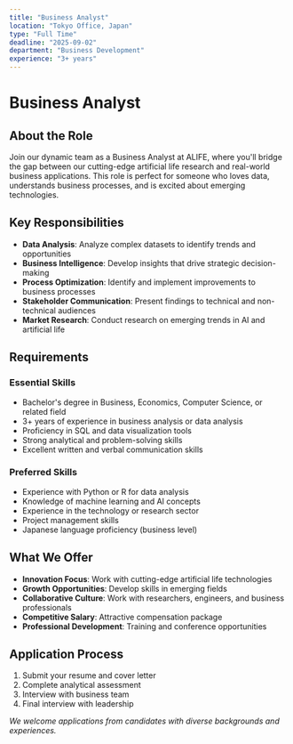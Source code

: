 ```yaml
---
title: "Business Analyst"
location: "Tokyo Office, Japan"
type: "Full Time"
deadline: "2025-09-02"
department: "Business Development"
experience: "3+ years"
---
```


# Business Analyst

## About the Role

Join our dynamic team as a Business Analyst at ALIFE, where you'll bridge the gap between our cutting-edge artificial life research and real-world business applications. This role is perfect for someone who loves data, understands business processes, and is excited about emerging technologies.

## Key Responsibilities

- **Data Analysis**: Analyze complex datasets to identify trends and opportunities
- **Business Intelligence**: Develop insights that drive strategic decision-making
- **Process Optimization**: Identify and implement improvements to business processes
- **Stakeholder Communication**: Present findings to technical and non-technical audiences
- **Market Research**: Conduct research on emerging trends in AI and artificial life

## Requirements

### Essential Skills
- Bachelor's degree in Business, Economics, Computer Science, or related field
- 3+ years of experience in business analysis or data analysis
- Proficiency in SQL and data visualization tools
- Strong analytical and problem-solving skills
- Excellent written and verbal communication skills

### Preferred Skills
- Experience with Python or R for data analysis
- Knowledge of machine learning and AI concepts
- Experience in the technology or research sector
- Project management skills
- Japanese language proficiency (business level)

## What We Offer

- **Innovation Focus**: Work with cutting-edge artificial life technologies
- **Growth Opportunities**: Develop skills in emerging fields
- **Collaborative Culture**: Work with researchers, engineers, and business professionals
- **Competitive Salary**: Attractive compensation package
- **Professional Development**: Training and conference opportunities

## Application Process

1. Submit your resume and cover letter
2. Complete analytical assessment
3. Interview with business team
4. Final interview with leadership

*We welcome applications from candidates with diverse backgrounds and experiences.*
